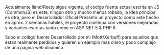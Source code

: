Actualmente Iland/Reety sigue vigente, el codigo fuente actual escrita en JS (CommonJS) es este, ningun otro y mucho menos robado, la idea principal es otra, pero el Desarrollador Oficial
Presento un proyecto como este hecho en aprox. 2 semanas habiles, el proyecto continua con versiones mejoradas y variantes escritas tanto como en ASP.NET 5 & PHP 8.

Subo el codigo fuente Desarrollado por mi (Mott/Xerbuff) para aquellos que estan realmente perdidos y quieren un ejemplo mas claro y poco complejo de una pagina web dinamica
